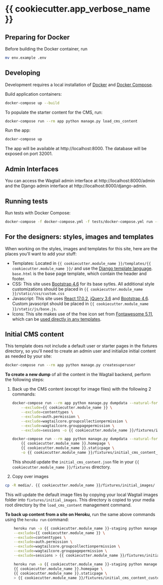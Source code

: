 # {{ cookiecutter.app_verbose_name }}

## Preparing for Docker

Before building the Docker container, run
```bash
mv env.example .env
```

## Developing

Development requires a local installation of [Docker](https://docs.docker.com/install/)
and [Docker Compose](https://docs.docker.com/compose/install/).

Build application containers:

```bash
docker-compose up --build
```

To populate the starter content for the CMS, run:

```bash
docker-compose run --rm app python manage.py load_cms_content
```

Run the app:

```bash
docker-compose up
```

The app will be available at http://localhost:8000. The database will be exposed
on port 32001.


## Admin Interfaces

You can access the Wagtail admin interface at http://localhost:8000/admin and the 
Django admin interface at http://localhost:8000/django-admin.


## Running tests

Run tests with Docker Compose:

```bash
docker-compose -f docker-compose.yml -f tests/docker-compose.yml run --rm app
```


## For the designers: styles, images and templates

When working on the styles, images and templates for this site, here are the places you'll want to add your stuff:

* Templates: Located in `{{ cookiecutter.module_name }}/templates/{{ cookiecutter.module_name }}/` and use the [Django template language](https://docs.djangoproject.com/en/3.2/topics/templates/). `base.html` is the base page template, which contain the header and footer. 
* CSS: This site uses [Bootstrap 4.6](https://getbootstrap.com/docs/4.6/getting-started/introduction/) for its base sytles. All additional style customizations should be placed in `{{ cookiecutter.module_name }}/static/css/custom.css`
* Javascript: This site uses [React 17.0.2](https://reactjs.org/), [jQuery 3.6](https://jquery.com/) and [Bootstrap 4.6](https://getbootstrap.com/docs/4.6/getting-started/javascript/). Custom javascript should be placed in `{{ cookiecutter.module_name }}/static/js/base.js`.
* Icons: This site makes use of the free icon set from [Fontawesome 5.11](https://fontawesome.com/icons?d=gallery&p=2&m=free), which can be [used directly in any templates](https://fontawesome.com/how-to-use/on-the-web/referencing-icons/basic-use).

## Initial CMS content

This template does not include a default user or starter pages in the fixtures directory, so you'll need 
to create an admin user and initialize initial content as needed by your site:

```bash
docker-compose run --rm app python manage.py createsuperuser
```

**To create a new dump** of all the content in the Wagtail backend, perform the following steps:

1. Back up the CMS content (except for image files) with the following 2 commands:

    ```bash
    docker-compose run --rm app python manage.py dumpdata --natural-foreign --indent 2 \
        --exclude={{ cookiecutter.module_name }} \
        --exclude=contenttypes \
        --exclude=auth.permission \
        --exclude=wagtailcore.groupcollectionpermission \
        --exclude=wagtailcore.grouppagepermission \
        --exclude=sessions -o {{ cookiecutter.module_name }}/fixtures/initial_cms_content.json
    ```

    ```bash
    docker-compose run --rm app python manage.py dumpdata --natural-foreign --indent 2 \
        {{ cookiecutter.module_name }}.homepage \
        {{ cookiecutter.module_name }}.staticpage \
        -o {{ cookiecutter.module_name }}/fixtures/initial_cms_content_custom_pages.json
    ```

    This should update the `initial_cms_content.json` file in your `{{ cookiecutter.module_name }}/fixtures`
    directory.

2. Copy over images

```bash
cp -R media/. {{ cookiecutter.module_name }}/fixtures/initial_images/
```

This will update the default image files by copying your local Wagtail images folder into `fixtures/initial_images`. This directory is copied to your media root directory by the `load_cms_content` management command.


**To back up content from a site on Heroku**, run the same above commands using the `heroku run` command:

```bash
    heroku run -a {{ cookiecutter.module_name }}-staging python manage.py dumpdata --natural-foreign --indent 2 \
    --exclude={{ cookiecutter.module_name }} \
    --exclude=contenttypes \
    --exclude=auth.permission \
    --exclude=wagtailcore.groupcollectionpermission \
    --exclude=wagtailcore.grouppagepermission \
    --exclude=sessions > {{ cookiecutter.module_name }}/fixtures/initial_cms_content.json
```

```bash
    heroku run -a {{ cookiecutter.module_name }}-staging python manage.py dumpdata --natural-foreign --indent 2 \
    {{ cookiecutter.module_name }}.homepage \
    {{ cookiecutter.module_name }}.staticpage \
    > {{ cookiecutter.module_name }}/fixtures/initial_cms_content_custom_pages.json
```

